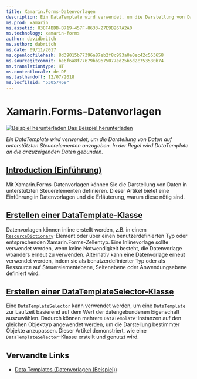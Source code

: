 ```yaml
---
title: Xamarin.Forms-Datenvorlagen
description: Ein DataTemplate wird verwendet, um die Darstellung von Daten auf unterstützten Steuerelementen anzugeben. In der Regel wird DataTemplate an die anzuzeigenden Daten gebunden.
ms.prod: xamarin
ms.assetid: 838F4BDB-B719-457F-8633-27E9B267A2A0
ms.technology: xamarin-forms
author: davidbritch
ms.author: dabritch
ms.date: 09/11/2017
ms.openlocfilehash: 8d39015b77396a87eb2f8c993a0e0ec42c563658
ms.sourcegitcommit: be6f6a8f77679bb9675077ed25b5d2c753580b74
ms.translationtype: HT
ms.contentlocale: de-DE
ms.lasthandoff: 12/07/2018
ms.locfileid: "53057469"
---
```

# <a name="xamarinforms-data-templates"></a>Xamarin.Forms-Datenvorlagen

[![Beispiel herunterladen](~/media/shared/download.png) Das Beispiel herunterladen](https://developer.xamarin.com/samples/xamarin-forms/templates/datatemplates/)

_Ein DataTemplate wird verwendet, um die Darstellung von Daten auf unterstützten Steuerelementen anzugeben. In der Regel wird DataTemplate an die anzuzeigenden Daten gebunden._

## <a name="introductionintroductionmd"></a>[Introduction (Einführung)](introduction.md)

Mit Xamarin.Forms-Datenvorlagen können Sie die Darstellung von Daten in unterstützten Steuerelementen definieren. Dieser Artikel bietet eine Einführung in Datenvorlagen und die Erläuterung, warum diese nötig sind.

## <a name="creating-a-datatemplatecreatingmd"></a>[Erstellen einer DataTemplate-Klasse](creating.md)

Datenvorlagen können inline erstellt werden, z.B. in einem [`ResourceDictionary`](xref:Xamarin.Forms.ResourceDictionary)-Element oder über einen benutzerdefinierten Typ oder entsprechenden Xamarin.Forms-Zellentyp. Eine Inlinevorlage sollte verwendet werden, wenn keine Notwendigkeit besteht, die Datenvorlage woanders erneut zu verwenden. Alternativ kann eine Datenvorlage erneut verwendet werden, indem sie als benutzerdefinierter Typ oder als Ressource auf Steuerelementebene, Seitenebene oder Anwendungsebene definiert wird.

## <a name="creating-a-datatemplateselectorselectormd"></a>[Erstellen einer DataTemplateSelector-Klasse](selector.md)

Eine [`DataTemplateSelector`](xref:Xamarin.Forms.DataTemplateSelector) kann verwendet werden, um eine [`DataTemplate`](xref:Xamarin.Forms.DataTemplate) zur Laufzeit basierend auf dem Wert der datengebundenen Eigenschaft auszuwählen. Dadurch können mehrere `DataTemplate`-Instanzen auf den gleichen Objekttyp angewendet werden, um die Darstellung bestimmter Objekte anzupassen. Dieser Artikel demonstriert, wie eine `DataTemplateSelector`-Klasse erstellt und genutzt wird.


## <a name="related-links"></a>Verwandte Links

- [Data Templates (Datenvorlagen (Beispiel))](https://developer.xamarin.com/samples/xamarin-forms/templates/datatemplates/)

